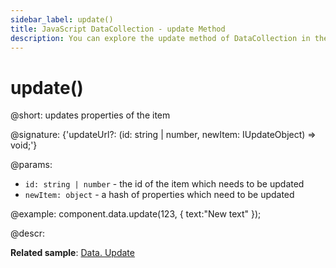 ```yaml
---
sidebar_label: update()
title: JavaScript DataCollection - update Method 
description: You can explore the update method of DataCollection in the documentation of the DHTMLX JavaScript UI library. Browse developer guides and API reference, try out code examples and live demos, and download a free 30-day evaluation version of DHTMLX Suite 7.
---
```


# update()

@short: updates properties of the item

@signature: {'updateUrl?: (id: string | number, newItem: IUpdateObject) => void;'}

@params:
- `id: string | number` - the id of the item which needs to be updated
- `newItem: object` - a hash of properties which need to be updated

@example:
component.data.update(123, { text:"New text" });

@descr:

**Related sample**: [Data. Update](https://snippet.dhtmlx.com/4g90gi6b)

[comment]: # (@related:window/customization.md#controls-and-operations)
